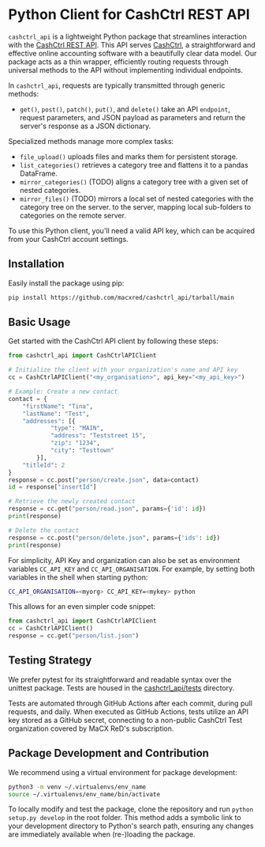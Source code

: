 # Python Client for CashCtrl REST API

`cashctrl_api` is a lightweight Python package that streamlines interaction with the [CashCtrl REST API](https://app.cashctrl.com/static/help/en/api/index.html). This API serves [CashCtrl](https://cashctrl.com), a straightforward and effective online accounting software with a beautifully clear data model. Our package acts as a thin wrapper, efficiently routing requests through universal methods to the API without implementing individual endpoints.

In `cashctrl_api`, requests are typically transmitted through generic methods:

- `get()`, `post()`, `patch()`, `put()`, and `delete()` take an API `endpoint`, request parameters, and JSON payload as parameters and return the server's response as a JSON dictionary.

Specialized methods manage more complex tasks:
- `file_upload()` uploads files and marks them for persistent storage.
- `list_categories()` retrieves a category tree and flattens it to a pandas DataFrame.
- `mirror_categories()` (TODO) aligns a category tree with a given set of nested categories.
- `mirror_files()` (TODO) mirrors a local set of nested categories with the category tree on the server.
    to the server, mapping local sub-folders to categories on the remote server.

To use this Python client, you'll need a valid API key, which can be acquired from your CashCtrl account settings.

## Installation

Easily install the package using pip:

```bash
pip install https://github.com/macxred/cashctrl_api/tarball/main
```

## Basic Usage

Get started with the CashCtrl API client by following these steps:

```python
from cashctrl_api import CashCtrlAPIClient

# Initialize the client with your organization's name and API key
cc = CashCtrlAPIClient("<my_organisation>", api_key="<my_api_key>")

# Example: Create a new contact
contact = {
    "firstName": "Tina",
    "lastName": "Test",
    "addresses": [{
            "type": "MAIN",
            "address": "Teststreet 15",
            "zip": "1234",
            "city": "Testtown"
        }],
    "titleId": 2
}
response = cc.post("person/create.json", data=contact)
id = response["insertId"]

# Retrieve the newly created contact
response = cc.get("person/read.json", params={'id': id})
print(response)

# Delete the contact
response = cc.post("person/delete.json", params={'ids': id})
print(response)
```

For simplicity, API Key and organization can also be set as environment
variables `CC_API_KEY` and `CC_API_ORGANISATION`. For example, by setting both
variables in the shell when starting python:

```bash
CC_API_ORGANISATION=<myorg> CC_API_KEY=<mykey> python
```

This allows for an even simpler code snippet:
```python
from cashctrl_api import CashCtrlAPIClient
cc = CashCtrlAPIClient()
response = cc.get("person/list.json")
```

## Testing Strategy

We prefer pytest for its straightforward and readable syntax over the unittest
package. Tests are housed in the [cashctrl_api/tests](tests) directory.

Tests are automated through GitHub Actions after each commit, during pull
requests, and daily. When executed as GitHub Actions, tests utilize an API key
stored as a GitHub secret, connecting to a non-public CashCtrl Test
organization covered by MaCX ReD's subscription.


## Package Development and Contribution

We recommend using a virtual environment for package development:

```bash
python3 -m venv ~/.virtualenvs/env_name
source ~/.virtualenvs/env_name/bin/activate
```

To locally modify and test the package, clone the repository and run
`python setup.py develop` in the root folder. This method adds a symbolic link
to your development directory to Python's search path, ensuring any changes are
immediately available when (re-)loading the package.
